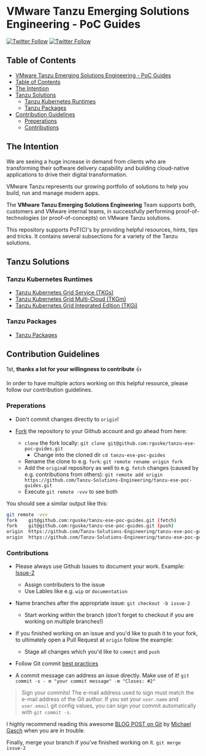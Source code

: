 # VMware Tanzu Emerging Solutions Engineering - PoC Guides

[![Twitter
Follow](https://img.shields.io/twitter/follow/vmw_rguske?style=social)](https://twitter.com/vmw_rguske)
[![Twitter
Follow](https://img.shields.io/twitter/follow/Alec1823?style=social)](https://twitter.com/Alec1823)

## Table of Contents

- [VMware Tanzu Emerging Solutions Engineering - PoC Guides](#vmware-tanzu-emerging-solutions-engineering---poc-guides)
 - [Table of Contents](#table-of-contents)
 - [The Intention](#the-intention)
 - [Tanzu Solutions](#tanzu-solutions)
    - [Tanzu Kubernetes Runtimes](#tanzu-kubernetes-runtimes)
    - [Tanzu Packages](#tanzu-packages)
 - [Contribution Guidelines](#contribution-guidelines)
    - [Preperations](#preperations)
    - [Contributions](#contributions)

## The Intention

We are seeing a huge increase in demand from clients who are transforming their software delivery capability and building cloud-native applications to drive their digital transformation.

VMware Tanzu represents our growing portfolio of solutions to help you build, run and manage modern apps.

The **VMware Tanzu Emerging Solutions Engineering** Team supports both, customers and VMware internal teams, in successfully performing proof-of-technologies (or proof-of-concepts) on VMware Tanzu solutions.

This repository supports PoT(C)'s by providing helpful resources, hints, tips and tricks. It contains several subsections for a variety of the Tanzu solutions.

## Tanzu Solutions

### Tanzu Kubernetes Runtimes

* [Tanzu Kubernetes Grid Service (TKGs)](https://github.com/Tanzu-Solutions-Engineering/tanzu-ese-poc-guides/blob/main/tkgs.md)
* [Tanzu Kubernetes Grid Multi-Cloud (TKGm)](https://github.com/Tanzu-Solutions-Engineering/tanzu-ese-poc-guides/blob/main/tkgm.md)
* [Tanzu Kubernetes Grid Integrated Edition (TKGi)](https://github.com/Tanzu-Solutions-Engineering/tanzu-ese-poc-guides/blob/main/tkgi.md)

### Tanzu Packages

* [Tanzu Packages](https://github.com/Tanzu-Solutions-Engineering/tanzu-ese-poc-guides/blob/main/packages.md)

## Contribution Guidelines

1st, **thanks a lot for your willingness to contribute** :thumbsup:

In order to have multiple actors working on this helpful resource, please follow our contribution guidelines.

### Preperations

* Don't commit changes directly to `origin`! 
* [Fork](https://docs.github.com/en/get-started/quickstart/fork-a-repo) the repository to your Github account and go ahead from here:

  * `clone` the fork locally: `git clone git@github.com:rguske/tanzu-ese-poc-guides.git`
    * Change into the cloned dir `cd tanzu-ese-poc-guides`
  * Rename the clone to e.g. `fork`: `git remote rename origin fork`
  * Add the `origin`al repository as well to e.g. `fetch` changes (caused by e.g. contributions from others): `git remote add origin https://github.com/Tanzu-Solutions-Engineering/tanzu-ese-poc-guides.git`
  * Execute `git remote -vvv` to see both

You should see a similar output like this:

```bash
git remote -vvv
fork    git@github.com:rguske/tanzu-ese-poc-guides.git (fetch)
fork    git@github.com:rguske/tanzu-ese-poc-guides.git (push)
origin  https://github.com/Tanzu-Solutions-Engineering/tanzu-ese-poc-guides.git (fetch)
origin  https://github.com/Tanzu-Solutions-Engineering/tanzu-ese-poc-guides.git (push)
```

### Contributions

* Please always use Github Issues to document your work. Example: [Issue-2](https://github.com/Tanzu-Solutions-Engineering/tanzu-ese-poc-guides/issues/2)
  * Assign contributers to the issue
  * Use Lables like e.g. `wip` or `documentation`
* Name branches after the appropriate issue: `git checkout -b issue-2`
  * Start working within the branch (don't forget to checkout if you are working on multiple branches!)

* If you finished working on an issue and you'd like to push it to your fork, to ultimately open a Pull Request at `origin` follow the example:
  * Stage all changes which you'd like to `commit` and `push`
* Follow Git commit [best practices](https://cbea.ms/git-commit/)
* A commit message can address an issue directly. Make use of it! `git commit -s - m "your commit message" -m "Closes: #2"`

> Sign your commits! The e-mail address used to sign must match the e-mail address of the Git author. If you set your `user.name` and `user.email` git config values, you can sign your commit automatically with `git commit -s`.

I highly recommend reading this awesome [BLOG POST on Git](https://www.mgasch.com/2021/05/git-basics/) by [Michael Gasch](https://twitter.com/embano1) when you are in trouble.

Finally, merge your branch if you've finished working on it. `git merge issue-2`
